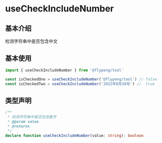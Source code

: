 # useCheckIncludeNumber

## 基本介绍

检测字符串中是否包含中文

## 基本使用

```ts
import { useCheckIncludeNumber } from '@flypeng/tool'

const isCheckedOne = useCheckIncludeNumber('@flypeng/tool') // false
const isCheckedTwo = useCheckIncludeNumber('2022年8月10号') //  true
```

## 类型声明

```ts
/**
 * 检测字符串中是否包含数字
 * @param value
 * @returns
 */
declare function useCheckIncludeNumber(value: string): boolean
```
